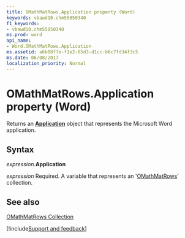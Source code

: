 ```yaml
---
title: OMathMatRows.Application property (Word)
keywords: vbawd10.chm55050340
f1_keywords:
- vbawd10.chm55050340
ms.prod: word
api_name:
- Word.OMathMatRows.Application
ms.assetid: a6b08f7e-f1e2-65d3-d1cc-b6c7fd34f3c5
ms.date: 06/08/2017
localization_priority: Normal
---
```



# OMathMatRows.Application property (Word)

Returns an  **[Application](Word.Application.md)** object that represents the Microsoft Word application.


## Syntax

_expression_.**Application**

_expression_ Required. A variable that represents an '[OMathMatRows](Word.OMathMatRows.md)' collection.


## See also


[OMathMatRows Collection](Word.OMathMatRows.md)

[!include[Support and feedback](~/includes/feedback-boilerplate.md)]